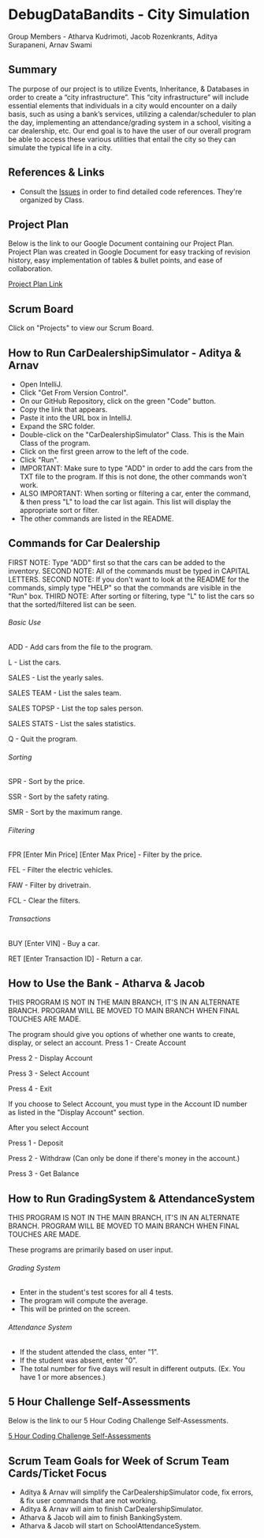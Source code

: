 # DebugDataBandits - City Simulation

Group Members - Atharva Kudrimoti, Jacob Rozenkrants, Aditya Surapaneni, Arnav Swami

## Summary

The purpose of our project is to utilize Events, Inheritance, & Databases in order to create a “city infrastructure”. This “city infrastructure” will include essential elements that individuals in a city would encounter on a daily basis, such as using a bank’s services, utilizing a calendar/scheduler to plan the day, implementing an attendance/grading system in a school, visiting a car dealership, etc. Our end goal is to have the user of our overall program be able to access these various utilities that entail the city so they can simulate the typical life in a city.

## References & Links

- Consult the [Issues](https://github.com/AdityaS1426/DebugDataBandits-CitySimulation/issues) in order to find detailed code references. They're organized by Class.

## Project Plan

Below is the link to our Google Document containing our Project Plan. Project Plan was created in Google Document for easy tracking of revision history, easy implementation of tables & bullet points, and ease of collaboration.

[Project Plan Link](https://docs.google.com/document/d/1SD-CuWtx4IgmEOpG97WEE2w6nvn8La3Yk7JviVUhdwo/edit?usp=sharing)

## Scrum Board

Click on "Projects" to view our Scrum Board.


## How to Run CarDealershipSimulator - Aditya & Arnav
- Open IntelliJ.
- Click "Get From Version Control".
- On our GitHub Repository, click on the green "Code" button.
- Copy the link that appears.
- Paste it into the URL box in IntelliJ.
- Expand the SRC folder.
- Double-click on the "CarDealershipSimulator" Class. This is the Main Class of the program.
- Click on the first green arrow to the left of the code.
- Click "Run".
- IMPORTANT: Make sure to type "ADD" in order to add the cars from the TXT file to the program. If this is not done, the other commands won't work.
- ALSO IMPORTANT: When sorting or filtering a car, enter the command, & then press "L" to load the car list again. This list will display the appropriate sort or filter.
- The other commands are listed in the README.

## Commands for Car Dealership

FIRST NOTE: Type "ADD" first so that the cars can be added to the inventory.
SECOND NOTE: All of the commands must be typed in CAPITAL LETTERS.
SECOND NOTE: If you don't want to look at the README for the commands, simply type "HELP" so that the commands are visible in the "Run" box.
THIRD NOTE: After sorting or filtering, type "L" to list the cars so that the sorted/filtered list can be seen.

###### Basic Use

ADD - Add cars from the file to the program.

L - List the cars.

SALES - List the yearly sales.

SALES TEAM - List the sales team.

SALES TOPSP - List the top sales person.

SALES STATS - List the sales statistics.

Q - Quit the program.

###### Sorting

SPR - Sort by the price.

SSR - Sort by the safety rating.

SMR - Sort by the maximum range.

###### Filtering

FPR [Enter Min Price] [Enter Max Price] - Filter by the price.

FEL - Filter the electric vehicles.

FAW - Filter by drivetrain.

FCL - Clear the filters.

###### Transactions

BUY [Enter VIN] - Buy a car.

RET [Enter Transaction ID] - Return a car.

## How to Use the Bank - Atharva & Jacob

THIS PROGRAM IS NOT IN THE MAIN BRANCH, IT'S IN AN ALTERNATE BRANCH. PROGRAM WILL BE MOVED TO MAIN BRANCH WHEN FINAL TOUCHES ARE MADE.

The program should give you options of whether one wants to create, display, or select an account.
Press 1 - Create Account

Press 2 - Display Account

Press 3 - Select Account

Press 4 - Exit

If you choose to Select Account, you must type in the Account ID number as listed in the "Display Account" section.

After you select Account

Press 1 - Deposit

Press 2 - Withdraw (Can only be done if there's money in the account.)

Press 3 - Get Balance

## How to Run GradingSystem & AttendanceSystem

THIS PROGRAM IS NOT IN THE MAIN BRANCH, IT'S IN AN ALTERNATE BRANCH. PROGRAM WILL BE MOVED TO MAIN BRANCH WHEN FINAL TOUCHES ARE MADE.

These programs are primarily based on user input.

###### Grading System 

- Enter in the student's test scores for all 4 tests.
- The program will compute the average.
- This will be printed on the screen.

###### Attendance System
- If the student attended the class, enter "1".
- If the student was absent, enter "0". 
- The total number for five days will result in different outputs. (Ex. You have 1 or more absences.)

## 5 Hour Challenge Self-Assessments

Below is the link to our 5 Hour Coding Challenge Self-Assessments.

[5 Hour Coding Challenge Self-Assessments](https://docs.google.com/document/d/1t3HyMfHYAdfMq5ExskkMa_yAuScE9bmNFl6bsYqzwdY/edit?usp=sharing)

## Scrum Team Goals for Week of Scrum Team Cards/Ticket Focus

- Aditya & Arnav will simplify the CarDealershipSimulator code, fix errors, & fix user commands that are not working.
- Aditya & Arnav will aim to finish CarDealershipSimulator.
- Atharva & Jacob will aim to finish BankingSystem.
- Atharva & Jacob will start on SchoolAttendanceSystem.

